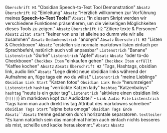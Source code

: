 `Überschrift H1` "Obsidian Speech-to-Text Tool Demonstration" `Absatz`
`Überschrift H2` "Einleitung" `Absatz`
"Herzlich willkommen zur Vorführung meines **Speech-to-Text Tools**!" `Absatz`
"In diesem Skript werden wir verschiedene Funktionen präsentieren, um die vielseitigen Möglichkeiten dieses Tools zu zeigen." `Absatz`
`Überschrift H2` "Zitiere texte & Personen" `Absatz`
`Zitat start` "keiner von uns ist alleine so dumm wie wir alle zusammen" `Absatz`
`Gedankenstrich` "anonym" `Absatz`
`Überschrift H2` "Listen & Checkboxen" `Absatz`
"erstellen sie normale markdown listen einfach per Sprachbefehl, natürlich auch voll anpassbar"
`Listenstrich` "Banane"
`Listenstrich` "Gurke"
`Listenstrich` "Apfel"
`Absatz` `Absatz` "oder to-do Checkboxen"
`Checkbox Item` "einkaufen gehen"
`Checkbox Item erfüllt` "Kaffee kochen"
`Absatz` `Absatz`
`Überschrift H2` "Tags, Hashtags, obsidian link, audio link" `Absatz`
"Lege direkt neue obsidian links während der Aufnahme an, füge tags ein wo du willst."
`Listenstrich` "meine Lieblings"  `Obsidian Link Start` "Katzen fotos" `Obsidian Link Ende` "herumzeigen"
`Listenstrich` `hashtag` "verrückte Katzen lady" `hashtag` "Katzenbabys" `hashtag` "heute is ein guter tag" 
`Listenstrich` "aktiviere einen obsidian link (`![[]]`) im markdown kopf zur Audiodatei" - `Link Audio File`
`Listenstrich` "tags kann man auch direkt ins tag Attribut des markdowns schreiben"
`Obsidian Tags Start` "alpha beta omega" `Obsidian Tags Ende`
`Absatz``Absatz` trenne gedanken durch horizontale separatoren. `textteiler`
"Es kann natürlich sein das manchmal hinten auch einfach nichts besseres als mist, scheiße und kacke herauskommt." `Absatz` `Absatz`

